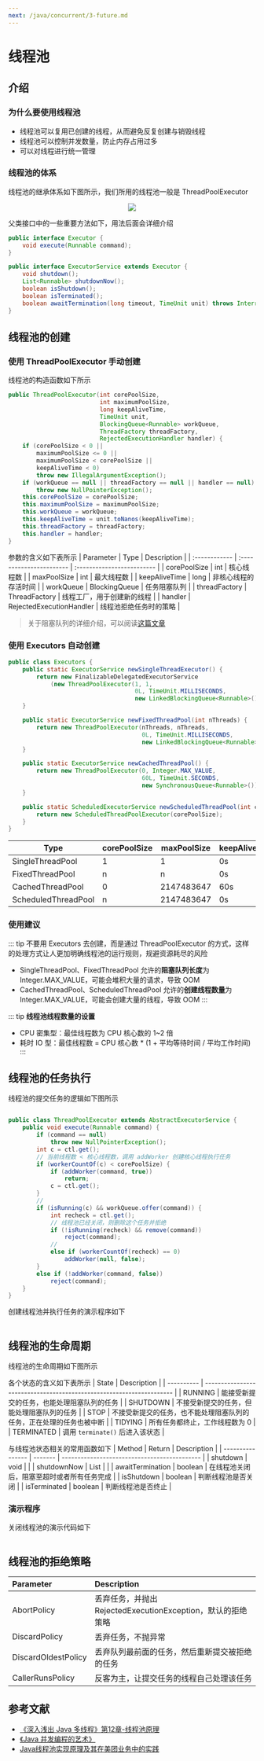 ```yaml
---
next: /java/concurrent/3-future.md
---
```


# 线程池

## 介绍

### 为什么要使用线程池
- 线程池可以复用已创建的线程，从而避免反复创建与销毁线程
- 线程池可以控制并发数量，防止内存占用过多
- 可以对线程进行统一管理

### 线程池的体系

线程池的继承体系如下图所示，我们所用的线程池一般是 ThreadPoolExecutor
<div align="center"><img src="https://s2.loli.net/2022/06/14/twYJGhB81XeuqUk.png"/></div>

父类接口中的一些重要方法如下，用法后面会详细介绍
```java
public interface Executor {
    void execute(Runnable command);
}

public interface ExecutorService extends Executor {
    void shutdown();
    List<Runnable> shutdownNow();
    boolean isShutdown();
    boolean isTerminated();
    boolean awaitTermination(long timeout, TimeUnit unit) throws InterruptedException;
}
```

## 线程池的创建
### 使用 ThreadPoolExecutor 手动创建
线程池的构造函数如下所示
```java
public ThreadPoolExecutor(int corePoolSize,
                          int maximumPoolSize,
                          long keepAliveTime,
                          TimeUnit unit,
                          BlockingQueue<Runnable> workQueue,
                          ThreadFactory threadFactory,
                          RejectedExecutionHandler handler) {
    if (corePoolSize < 0 ||
        maximumPoolSize <= 0 ||
        maximumPoolSize < corePoolSize ||
        keepAliveTime < 0)
        throw new IllegalArgumentException();
    if (workQueue == null || threadFactory == null || handler == null)
        throw new NullPointerException();
    this.corePoolSize = corePoolSize;
    this.maximumPoolSize = maximumPoolSize;
    this.workQueue = workQueue;
    this.keepAliveTime = unit.toNanos(keepAliveTime);
    this.threadFactory = threadFactory;
    this.handler = handler;
}
```
参数的含义如下表所示
| Parameter     | Type                     | Description                |
| :------------ | :----------------------- | :------------------------- |
| corePoolSize  | int                      | 核心线程数                 |
| maxPoolSize   | int                      | 最大线程数                 |
| keepAliveTime | long                     | 非核心线程的存活时间       |
| workQueue     | BlockingQueue            | 任务阻塞队列               |
| threadFactory | ThreadFactory            | 线程工厂，用于创建新的线程 |
| handler       | RejectedExecutionHandler | 线程池拒绝任务时的策略     |

> 关于阻塞队列的详细介绍，可以阅读[这篇文章](./3-container#blockingqueue.md)

### 使用 Executors 自动创建
```java
public class Executors {
    public static ExecutorService newSingleThreadExecutor() {
        return new FinalizableDelegatedExecutorService
            (new ThreadPoolExecutor(1, 1,
                                    0L, TimeUnit.MILLISECONDS,
                                    new LinkedBlockingQueue<Runnable>()));
    }

    public static ExecutorService newFixedThreadPool(int nThreads) {
        return new ThreadPoolExecutor(nThreads, nThreads,
                                      0L, TimeUnit.MILLISECONDS,
                                      new LinkedBlockingQueue<Runnable>());
    }

    public static ExecutorService newCachedThreadPool() {
        return new ThreadPoolExecutor(0, Integer.MAX_VALUE,
                                      60L, TimeUnit.SECONDS,
                                      new SynchronousQueue<Runnable>());
    }

    public static ScheduledExecutorService newScheduledThreadPool(int corePoolSize) {
        return new ScheduledThreadPoolExecutor(corePoolSize);
    }
}
```

| Type                | corePoolSize | maxPoolSize | keepAlive | BlockingQueue       |
| ------------------- | ------------ | ----------- | --------- | ------------------- |
| SingleThreadPool    | 1            | 1           | 0s        | LinkedBlockingQueue |
| FixedThreadPool     | n            | n           | 0s        | LinkedBlockingQueue |
| CachedThreadPool    | 0            | 2147483647  | 60s       | SynchronousQueue    |
| ScheduledThreadPool | n            | 2147483647  | 0s        | DelayedWorkQueue    |


### 使用建议
::: tip
不要用 Executors 去创建，而是通过 ThreadPoolExecutor 的方式，这样的处理方式让人更加明确线程池的运行规则，规避资源耗尽的风险
- SingleThreadPool、FixedThreadPool 允许的**阻塞队列长度**为 Integer.MAX_VALUE，可能会堆积大量的请求，导致 OOM
- CachedThreadPool、ScheduledThreadPool 允许的**创建线程数量**为 Integer.MAX_VALUE，可能会创建大量的线程，导致 OOM
:::

::: tip
**线程池线程数量的设置**
- CPU 密集型：最佳线程数为 CPU 核心数的 1~2 倍
- 耗时 IO 型：最佳线程数 = CPU 核心数 * (1 + 平均等待时间 / 平均工作时间)
:::

## 线程池的任务执行
线程池的提交任务的逻辑如下图所示

![]()

```java
public class ThreadPoolExecutor extends AbstractExecutorService {
    public void execute(Runnable command) {
        if (command == null)
            throw new NullPointerException();
        int c = ctl.get();
        // 当前线程数 < 核心线程数，调用 addWorker 创建核心线程执行任务
        if (workerCountOf(c) < corePoolSize) {
            if (addWorker(command, true))
                return;
            c = ctl.get();
        }
        // 
        if (isRunning(c) && workQueue.offer(command)) {
            int recheck = ctl.get();
            // 线程池已经关闭，则删除这个任务并拒绝
            if (!isRunning(recheck) && remove(command))
                reject(command);
            // 
            else if (workerCountOf(recheck) == 0)
                addWorker(null, false);
        }
        else if (!addWorker(command, false))
            reject(command);
    }
}
```

创建线程池并执行任务的演示程序如下
```java

```

## 线程池的生命周期
线程池的生命周期如下图所示
![]()

各个状态的含义如下表所示
| State      | Description                                                          |
| ---------- | -------------------------------------------------------------------- |
| RUNNING    | 能接受新提交的任务，也能处理阻塞队列的任务                           |
| SHUTDOWN   | 不接受新提交的任务，但能处理阻塞队列的任务                           |
| STOP       | 不接受新提交的任务，也不能处理阻塞队列的任务，正在处理的任务也被中断 |
| TIDYING    | 所有任务都终止，工作线程数为 0                                       |
| TERMINATED | 调用 `terminate()` 后进入该状态                                      |


与线程池状态相关的常用函数如下
| Method           | Return  | Description                                  |
| ---------------- | ------- | -------------------------------------------- |
| shutdown         | void    |                                              |
| shutdownNow      | List    |                                              |
| awaitTermination | boolean | 在线程池关闭后，阻塞至超时或者所有任务完成 |
| isShutdown       | boolean | 判断线程池是否关闭                           |
| isTerminated     | boolean | 判断线程池是否终止                           |


### 演示程序
关闭线程池的演示代码如下
```java

```


## 线程池的拒绝策略

| Parameter           | Description                                                 |
| :------------------ | :---------------------------------------------------------- |
| AbortPolicy         | 丢弃任务，并抛出 RejectedExecutionException，默认的拒绝策略 |
| DiscardPolicy       | 丢弃任务，不抛异常                                          |
| DiscardOldestPolicy | 丢弃队列最前面的任务，然后重新提交被拒绝的任务              |
| CallerRunsPolicy    | 反客为主，让提交任务的线程自己处理该任务                    |


## 参考文献
- [《深入浅出 Java 多线程》第12章-线程池原理](http://concurrent.redspider.group/article/03/12.html)
- [《Java 并发编程的艺术》](https://book.douban.com/subject/26591326/)
- [Java线程池实现原理及其在美团业务中的实践](https://tech.meituan.com/2020/04/02/java-pooling-pratice-in-meituan.html)